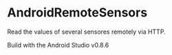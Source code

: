 AndroidRemoteSensors
====================

Read the values of several sensores remotely via HTTP.


Build with the Android Studio v0.8.6
